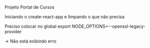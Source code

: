 Projeto Portal de Cursos

Iniciando o create-react-app e limpando o que não precisa

Preciso colocar no global
export NODE_OPTIONS=--openssl-legacy-provider

-> Não está exibindo erro
